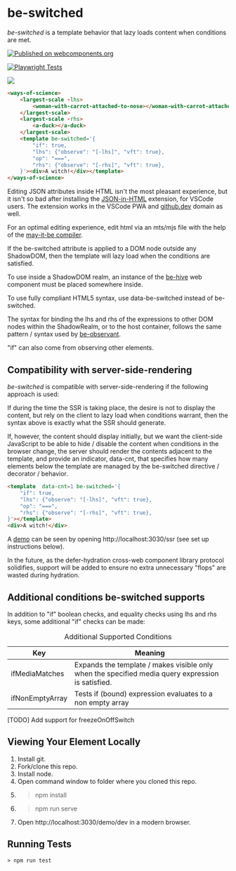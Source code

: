 # be-switched 

*be-switched* is a template behavior that lazy loads content when conditions are met.

[![Published on webcomponents.org](https://img.shields.io/badge/webcomponents.org-published-blue.svg)](https://www.webcomponents.org/element/be-switched)

[![Playwright Tests](https://github.com/bahrus/be-switched/actions/workflows/CI.yml/badge.svg)](https://github.com/bahrus/be-switched/actions/workflows/CI.yml)

<a href="https://nodei.co/npm/be-switched/"><img src="https://nodei.co/npm/be-switched.png"></a>

```html
<ways-of-science>
    <largest-scale -lhs>
        <woman-with-carrot-attached-to-nose></woman-with-carrot-attached-to-nose>
    </largest-scale>
    <largest-scale -rhs>
        <a-duck></a-duck>
    </largest-scale>
    <template be-switched='{
        "if": true,
        "lhs": {"observe": "[-lhs]", "vft": true},
        "op": "===",
        "rhs": {"observe": "[-rhs]", "vft": true},
    }'><div>A witch!</div></template>
</ways-of-science>
```

Editing JSON attributes inside HTML isn't the most pleasant experience, but it isn't so bad after installing the [JSON-in-HTML](https://marketplace.visualstudio.com/items?itemName=andersonbruceb.json-in-html) extension, for VSCode users.  The extension works in the VSCode PWA and [github.dev](https://github.dev/bahrus/be-switched) domain as well.

For an optimal editing experience, edit html via an mts/mjs file with the help of the [may-it-be compiler](https://github.com/bahrus/may-it-be).

If the be-switched attribute is applied to a DOM node outside any ShadowDOM, then the template will lazy load when the conditions are satisfied.

To use inside a ShadowDOM realm, an instance of the [be-hive](https://github.dev/bahrus/be-hive) web component must be placed somewhere inside.

To use fully compliant HTML5 syntax, use data-be-switched instead of be-switched.

The syntax for binding the lhs and rhs of the expressions to other DOM nodes within the ShadowRealm, or to the host container, follows the same pattern / syntax used by [be-observant](https://github.com/bahrus/be-observant#syntax-in-depth).

"if" can also come from observing other elements.

## Compatibility with server-side-rendering

*be-switched* is compatible with server-side-rendering if the following approach is used:

If during the time the SSR is taking place, the desire is not to display the content, but rely on the client to lazy load when conditions warrant, then the syntax above is exactly what the SSR should generate.

If, however, the content should display initially, but we want the client-side JavaScript to be able to hide / disable the content when conditions in the browser change, the server should render the contents adjacent to the template, and provide an indicator, data-cnt, that specifies how many elements below the template are managed by the be-switched directive / decorator / behavior.

```html
<template  data-cnt=1 be-switched='{
    "if": true,
    "lhs": {"observe": "[-lhs]", "vft": true},
    "op": "===",
    "rhs": {"observe": "[-rhs]", "vft": true},
}'></template>
<div>A witch!</div>
```

A [demo](https://github.com/bahrus/be-switched/blob/baseline/demo/ssr.html) can be seen by opening http://localhost:3030/ssr (see set up instructions below).

In the future, as the defer-hydration cross-web component library protocol solidifies, support will be added to ensure no extra unnecessary "flops" are wasted during hydration.

## Additional conditions be-switched supports

In addition to "if" boolean checks, and equality checks using lhs and rhs keys, some additional "if" checks can be made:

<table>
    <caption>Additional Supported Conditions
    <thead>
        <tr>
            <th>Key</th>
            <th>Meaning</th>
        </tr>
    </thead>
    <tbody>
        <tr>
            <td>ifMediaMatches</td>
            <td>Expands the template / makes visible only when the specified media query expression is satisfied.</td>
        </tr>
        <tr>
            <td>ifNonEmptyArray</td>
            <td>Tests if (bound) expression evaluates to a non empty array</td>
        </tr>
    </tbody>
</table>

[TODO]  Add support for freezeOnOffSwitch

## Viewing Your Element Locally

1.  Install git.
2.  Fork/clone this repo.
3.  Install node.
4.  Open command window to folder where you cloned this repo.
5.  > npm install
6.  > npm run serve
7.  Open http://localhost:3030/demo/dev in a modern browser.

## Running Tests

```
> npm run test
```
